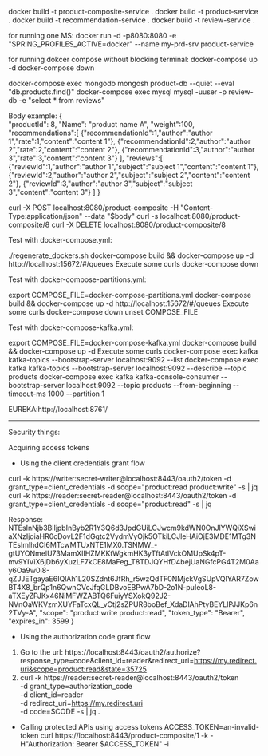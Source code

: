 docker build -t product-composite-service .
docker build -t product-service .
docker build -t recommendation-service .
docker build -t review-service .

for running one MS:
docker run -d -p8080:8080 -e "SPRING_PROFILES_ACTIVE=docker" --name my-prd-srv product-service

for running dokcer compose without blocking terminal:
docker-compose up -d
docker-compose down

docker-compose exec mongodb mongosh product-db --quiet --eval "db.products.find()"
docker-compose exec mysql mysql -uuser -p review-db -e "select * from reviews"

Body example:
{                                                                                        
"productId": 8,
"Name": "product name A",
"weight":100,
"recommendations":[
{"recommendationId":1,"author":"author 1","rate":1,"content":"content 1"},
{"recommendationId":2,"author":"author 2","rate":2,"content":"content 2"},
{"recommendationId":3,"author":"author 3","rate":3,"content":"content 3"}
],
"reviews":[
{"reviewId":1,"author":"author 1","subject":"subject 1","content":"content 1"},
{"reviewId":2,"author":"author 2","subject":"subject 2","content":"content 2"},
{"reviewId":3,"author":"author 3","subject":"subject 3","content":"content 3"}
]
}

curl -X POST localhost:8080/product-composite -H "Content-Type:application/json" --data "$body"
curl -s localhost:8080/product-composite/8
curl -X DELETE localhost:8080/product-composite/8

Test with docker-compose.yml:

./regenerate_dockers.sh
docker-compose build && docker-compose up -d
http://localhost:15672/#/queues
Execute some curls
docker-compose down

Test with docker-compose-partitions.yml:

export COMPOSE_FILE=docker-compose-partitions.yml
docker-compose build && docker-compose up -d
http://localhost:15672/#/queues
Execute some curls
docker-compose down
unset COMPOSE_FILE

Test with docker-compose-kafka.yml:

export COMPOSE_FILE=docker-compose-kafka.yml
docker-compose build && docker-compose up -d
Execute some curls
docker-compose exec kafka kafka-topics --bootstrap-server localhost:9092 --list
docker-compose exec kafka kafka-topics --bootstrap-server localhost:9092 --describe --topic products
docker-compose exec kafka kafka-console-consumer --bootstrap-server localhost:9092 --topic products --from-beginning --timeout-ms 1000 --partition 1

EUREKA:http://localhost:8761/



---
Security things:

Acquiring access tokens
- Using the client credentials grant flow

curl -k https://writer:secret-writer@localhost:8443/oauth2/token -d grant_type=client_credentials -d scope="product:read product:write" -s | jq
curl -k https://reader:secret-reader@localhost:8443/oauth2/token -d grant_type=client_credentials -d scope="product:read" -s | jq

Response:
  NTEsInNjb3BlIjpbInByb2R1Y3Q6d3JpdGUiLCJwcm9kdWN0OnJlYWQiXSwiaXNzIjoiaHR0cDovL2F1dGgtc2VydmVyOjk5OTkiLCJleHAiOjE3MDE1MTg3NTEsImlhdCI6MTcwMTUxNTE1MX0.TSNMW_-gtUYONmelU73MamXlIHZMKKtWgkmHK3yTftAtIVckOMUpSk4pT-mv9YIViX6jDb6yXuzLF7kCE8MaFeg_T8TDJQYHfD4bejUaNGfcPG4T2M0Aay6Oa9w0i8-qZJJETgayaE6IQlAh1L20SZdnt6JfRh_r5wzQdTF0NMjckVgSUpVQIYAR7ZowBT4X8_brQp1n6QwnCVcJfqGLDBvoEBPwA7bD-2o1N-puIeoL8-aTXEyZPJKx46NiMFWZABTQ6FuiyYSXokQ92J2-NVnOaWKVzmXUYFaTcxQL_vCtj2sZPUR8boBef_XdaDlAhPtyBEYLlPJJKp6n2TVy-A",
  "scope": "product:write product:read",
  "token_type": "Bearer",
  "expires_in": 3599
  }

- Using the authorization code grant flow
1. Go to the url: https://localhost:8443/oauth2/authorize?response_type=code&client_id=reader&redirect_uri=https://my.redirect.uri&scope=product:read&state=35725
2. curl -k https://reader:secret-reader@localhost:8443/oauth2/token \
-d grant_type=authorization_code \
-d client_id=reader \
-d redirect_uri=https://my.redirect.uri \
-d code=$CODE -s | jq .


- Calling protected APIs using access tokens
ACCESS_TOKEN=an-invalid-token
curl https://localhost:8443/product-composite/1 -k -H"Authorization: Bearer $ACCESS_TOKEN" -i